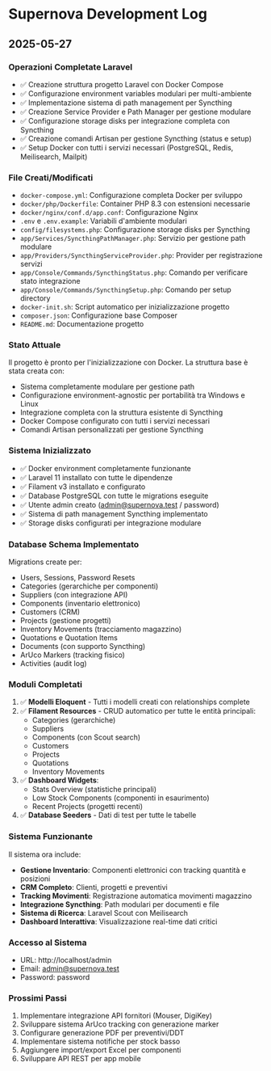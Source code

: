 # Supernova Development Log

## 2025-05-27

### Operazioni Completate Laravel

- ✅ Creazione struttura progetto Laravel con Docker Compose
- ✅ Configurazione environment variables modulari per multi-ambiente
- ✅ Implementazione sistema di path management per Syncthing
- ✅ Creazione Service Provider e Path Manager per gestione modulare
- ✅ Configurazione storage disks per integrazione completa con Syncthing
- ✅ Creazione comandi Artisan per gestione Syncthing (status e setup)
- ✅ Setup Docker con tutti i servizi necessari (PostgreSQL, Redis, Meilisearch, Mailpit)

### File Creati/Modificati

- `docker-compose.yml`: Configurazione completa Docker per sviluppo
- `docker/php/Dockerfile`: Container PHP 8.3 con estensioni necessarie
- `docker/nginx/conf.d/app.conf`: Configurazione Nginx
- `.env` e `.env.example`: Variabili d'ambiente modulari
- `config/filesystems.php`: Configurazione storage disks per Syncthing
- `app/Services/SyncthingPathManager.php`: Servizio per gestione path modulare
- `app/Providers/SyncthingServiceProvider.php`: Provider per registrazione servizi
- `app/Console/Commands/SyncthingStatus.php`: Comando per verificare stato integrazione
- `app/Console/Commands/SyncthingSetup.php`: Comando per setup directory
- `docker-init.sh`: Script automatico per inizializzazione progetto
- `composer.json`: Configurazione base Composer
- `README.md`: Documentazione progetto

### Stato Attuale

Il progetto è pronto per l'inizializzazione con Docker. La struttura base è stata creata con:
- Sistema completamente modulare per gestione path
- Configurazione environment-agnostic per portabilità tra Windows e Linux
- Integrazione completa con la struttura esistente di Syncthing
- Docker Compose configurato con tutti i servizi necessari
- Comandi Artisan personalizzati per gestione Syncthing

### Sistema Inizializzato

- ✅ Docker environment completamente funzionante
- ✅ Laravel 11 installato con tutte le dipendenze
- ✅ Filament v3 installato e configurato
- ✅ Database PostgreSQL con tutte le migrations eseguite
- ✅ Utente admin creato (admin@supernova.test / password)
- ✅ Sistema di path management Syncthing implementato
- ✅ Storage disks configurati per integrazione modulare

### Database Schema Implementato

Migrations create per:
- Users, Sessions, Password Resets
- Categories (gerarchiche per componenti)
- Suppliers (con integrazione API)
- Components (inventario elettronico)
- Customers (CRM)
- Projects (gestione progetti)
- Inventory Movements (tracciamento magazzino)
- Quotations e Quotation Items
- Documents (con supporto Syncthing)
- ArUco Markers (tracking fisico)
- Activities (audit log)

### Moduli Completati

1. ✅ **Modelli Eloquent** - Tutti i modelli creati con relationships complete
2. ✅ **Filament Resources** - CRUD automatico per tutte le entità principali:
   - Categories (gerarchiche)
   - Suppliers
   - Components (con Scout search)
   - Customers
   - Projects
   - Quotations
   - Inventory Movements
3. ✅ **Dashboard Widgets**:
   - Stats Overview (statistiche principali)
   - Low Stock Components (componenti in esaurimento)
   - Recent Projects (progetti recenti)
4. ✅ **Database Seeders** - Dati di test per tutte le tabelle

### Sistema Funzionante

Il sistema ora include:
- **Gestione Inventario**: Componenti elettronici con tracking quantità e posizioni
- **CRM Completo**: Clienti, progetti e preventivi
- **Tracking Movimenti**: Registrazione automatica movimenti magazzino
- **Integrazione Syncthing**: Path modulari per documenti e file
- **Sistema di Ricerca**: Laravel Scout con Meilisearch
- **Dashboard Interattiva**: Visualizzazione real-time dati critici

### Accesso al Sistema

- URL: http://localhost/admin
- Email: admin@supernova.test
- Password: password

### Prossimi Passi

1. Implementare integrazione API fornitori (Mouser, DigiKey)
2. Sviluppare sistema ArUco tracking con generazione marker
3. Configurare generazione PDF per preventivi/DDT
4. Implementare sistema notifiche per stock basso
5. Aggiungere import/export Excel per componenti
6. Sviluppare API REST per app mobile
